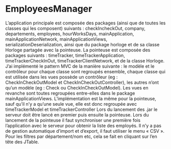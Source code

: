 # EmployeesManager
L’application principale est composée des packages (ainsi que de toutes les classes qui les composent) suivants : checkIncheckOut, company, departements, employees, hourWorksDays, mainApplication, mainApplicationNetwork, mainApplicationViews, serializationDeserialization, ainsi que du package horloge et de sa classe Horloge partagée avec la pointeuse. 
La pointeuse est composée des packages suivants : timeTracker, timeTrackerApplication, timeTrackerCheckInOut, timeTrackerClientNetwork, et de la classe Horloge. 
J’ai implémenté le pattern MVC de la manière suivante : le modèle et le contrôleur pour chaque classe sont regroupés ensemble, chaque classe qui est utilisée dans les vues possède un contrôleur (eg : CheckInCheckOutModel et CheckInCheckOutController), les autres n’ont qu’un modèle (eg : Check ou CheckInCheckOutModel). Les vues en revanche sont toutes regroupées entre-elles dans le package mainApplicationViews. L’implémentation est la même pour la pointeuse, sauf qu’il n’y a qu’une seule vue, elle est donc regroupée avec timeTrackerModel et timeTrackerController 
Lors du lancement des .jar le serveur doit être lancé en premier puis ensuite la pointeuse. Lors du lancement de la pointeuse il faut synchroniser une première fois l’application avec le serveur pour obtenir la liste des employés. Il n’y a pas de gestion automatique d’import et d’export, il faut utiliser le menu « CSV ». Pour les filtres par département/nom etc, cela se fait en cliquant sur l’en tête des JTable.
